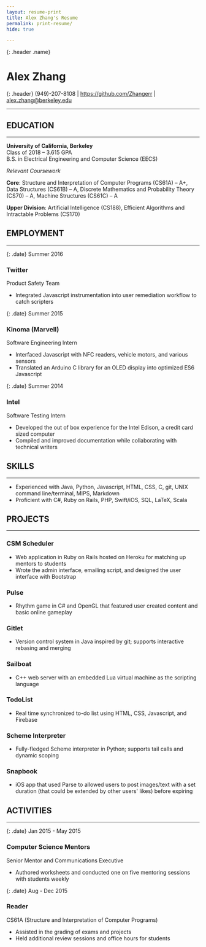 ```yaml
---
layout: resume-print
title: Alex Zhang's Resume
permalink: print-resume/
hide: true

---
```


{: .header .name}
# Alex Zhang

{: .header}
(949)-207-8108 \| <https://github.com/Zhangerr> \| <span style="unicode-bidi: bidi-override; direction: rtl;">ude.yelekreb@gnahz.xela</span>


------

## EDUCATION

------

**University of California, Berkeley**  
Class of 2018 – 3.615 GPA  
B.S. in Electrical Engineering and Computer Science (EECS)

*Relevant Coursework*

**Core**: Structure and Interpretation of Computer Programs (CS61A) – A+, Data Structures (CS61B) – A, Discrete Mathematics and Probability Theory (CS70) – A, Machine Structures (CS61C) – A    

**Upper Division**: Artificial Intelligence (CS188), Efficient Algorithms and Intractable Problems (CS170)

## EMPLOYMENT

------

{: .date}
Summer 2016

### Twitter

Product Safety Team

* Integrated Javascript instrumentation into user remediation workflow to catch scripters

{: .date}
Summer 2015

### Kinoma (Marvell)

Software Engineering Intern

*  Interfaced Javascript with NFC readers, vehicle motors, and various sensors
*  Translated an Arduino C library for an OLED display into optimized ES6 Javascript

{: .date}
Summer 2014

### Intel

Software Testing Intern

*  Developed the out of box experience for the Intel Edison, a credit card sized computer
*  Compiled and improved documentation while collaborating with technical writers

## SKILLS

------

*  Experienced with Java, Python, Javascript, HTML, CSS, C, git, UNIX command line/terminal, MIPS, Markdown
*  Proficient with C#, Ruby on Rails, PHP, Swift/iOS, SQL, LaTeX, Scala

## PROJECTS

------

### CSM Scheduler
*  Web application in Ruby on Rails hosted on Heroku for matching up mentors to students
*  Wrote the admin interface, emailing script, and designed the user interface with Bootstrap

### Pulse
*  Rhythm game in C# and OpenGL that featured user created content and basic online gameplay

### Gitlet
*  Version control system in Java inspired by git; supports interactive rebasing and merging

### Sailboat
*  C++ web server with an embedded Lua virtual machine as the scripting language

### TodoList
*  Real time synchronized to-do list using HTML, CSS, Javascript, and Firebase

### Scheme Interpreter
*  Fully-fledged Scheme interpreter in Python; supports tail calls and dynamic scoping

### Snapbook
*  iOS app that used Parse to allowed users to post images/text with a set duration (that could be extended by other users' likes) before expiring

## ACTIVITIES

------

{: .date}
Jan 2015 - May 2015

### Computer Science Mentors

Senior Mentor and Communications Executive

*  Authored worksheets and conducted one on five mentoring sessions with students weekly

{: .date}
Aug - Dec 2015

### Reader
CS61A (Structure and Interpretation of Computer Programs) 

*  Assisted in the grading of exams and projects
*  Held additional review sessions and office hours for students 

